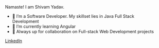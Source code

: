 Namaste! I am Shivam Yadav. 
- 👀 I’m a Software Developer. My skillset lies in Java Full Stack Development
- 🌱 I’m currently learning Angular
- 💞️ Always up for collaboration on Full-stack Web Development projects


<a href="https://www.linkedin.com/in/quotcode/">LinkedIn</a>

<!---
quotcode/quotcode is a ✨ special ✨ repository because its `README.md` (this file) appears on your GitHub profile.
You can click the Preview link to take a look at your changes.
--->
